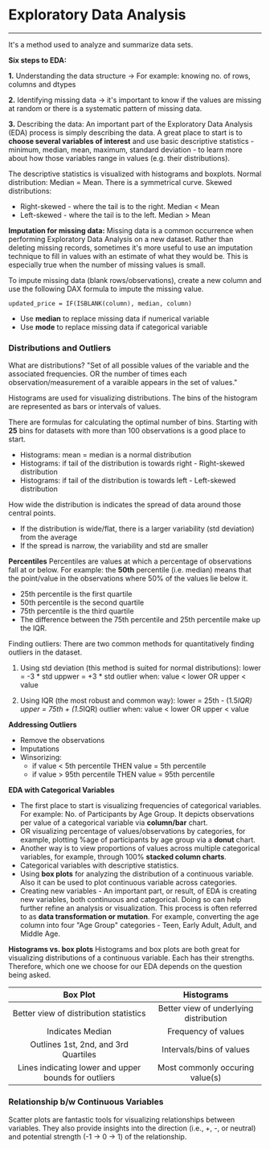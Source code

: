 # Exploratory Data Analysis
---
It's a method used to analyze and summarize data sets.

**Six steps to EDA:**

**1.** Understanding the data structure -> For example: knowing no. of rows, columns and dtypes

**2.** Identifying missing data -> it's important to know if the values are missing at random or there is a systematic pattern of missing data.

**3.** Describing the data: An important part of the Exploratory Data Analysis (EDA) process is simply describing the data. A great place to start is to 
**choose several variables of interest** and use basic descriptive statistics - minimum, median, mean, maximum, standard deviation - to learn more about how those 
variables range in values (e.g. their distributions).

The descriptive statistics is visualized with histograms and boxplots.
Normal distribution: Median = Mean. There is a symmetrical curve.
Skewed distributions:
  - Right-skewed - where the tail is to the right. Median < Mean
  - Left-skewed - where the tail is to the left. Median > Mean

**Imputation for missing data:** Missing data is a common occurrence when performing Exploratory Data Analysis on a new dataset. Rather than deleting missing records,
sometimes it's more useful to use an imputation technique to fill in values with an estimate of what they would be. This is especially true when the number of missing 
values is small.

To impute missing data (blank rows/observations), create a new column and use the following DAX formula to impute the missing value.

```dax
updated_price = IF(ISBLANK(column), median, column) 
```
  - Use **median** to replace missing data if numerical variable
  - Use **mode** to replace missing data if categorical variable

### Distributions and Outliers
What are distributions?
"Set of all possible values of the variable and the associated frequencies. OR the number of times each observation/measurement of a varaible appears in the set of values."

Histograms are used for visualizing distributions. The bins of the histogram are represented as bars or intervals of values.

There are formulas for calculating the optimal number of bins. Starting with **25** bins for datasets with more than 100 observations is a good place to start.

  - Histograms: mean = median is a normal distribution
  - Histograms: if tail of the distribution is towards right - Right-skewed distribution
  - Histograms: if tail of the distribution is towards left - Left-skewed distribution

How wide the distribution is indicates the spread of data around those central points.
  - If the distribution is wide/flat, there is a larger variability (std deviation) from the average
  - If the spread is narrow, the variability and std are smaller

**Percentiles**
Percentiles are values at which a percentage of observations fall at or below. For example: the **50th** percentile (i.e. median) means that the point/value in the observations where 50% of the values lie below it.
- 25th percentile is the first quartile
- 50th percentile is the second quartile
- 75th percentile is the third quartile
- The difference between the 75th percentile and 25th percentile make up the IQR.

Finding outliers: There are two common methods for quantitatively finding outliers in the dataset.
1. Using std deviation (this method is suited for normal distributions):
    lower = -3 * std
    uppwer = +3 * std
    outlier when: value < lower OR upper < value

2. Using IQR (the most robust and common way):
    lower = 25th - (1.5*IQR)
    upper = 75th + (1.5*IQR)
    outlier when: value < lower OR upper < value

**Addressing Outliers**
  - Remove the observations
  - Imputations
  - Winsorizing: 
    - if value < 5th percentile THEN value = 5th percentile 
    - if value > 95th percentile THEN value = 95th percentile
 
**EDA with Categorical Variables**
- The first place to start is visualizing frequencies of categorical variables. For example: No. of Participants by Age Group. It depicts observations per value of a categorical variable via **column/bar** chart.
- OR visualizing percentage of values/observations by categories, for example, plotting %age of participants by age group via a **donut** chart.
- Another way is to view proportions of values across multiple categorical variables, for example, through 100% **stacked column charts**.
- Categorical variables with descriptive statistics.
- Using **box plots** for analyzing the distribution of a continuous variable. Also it can be used to plot continuous variable across categories.
- Creating new variables - An important part, or result, of EDA is creating new variables, both continuous and categorical. Doing so can help further refine an analysis or visualization. This process is often referred to as **data transformation or mutation**. For example, converting the age column into four "Age Group" categories - Teen, Early Adult, Adult, and Middle Age.

**Histograms vs. box plots**
Histograms and box plots are both great for visualizing distributions of a continuous variable. Each has their strengths. Therefore, which one we choose for our EDA depends on the question being asked.

| **Box Plot** | **Histograms** |
| :----: | :----: |
| Better view of distribution statistics | Better view of underlying distribution |
| Indicates Median | Frequency of values |
| Outlines 1st, 2nd, and 3rd Quartiles | Intervals/bins of values |
| Lines indicating lower and upper bounds for outliers | Most commonly occuring value(s) |

### Relationship b/w Continuous Variables
Scatter plots are fantastic tools for visualizing relationships between variables. They also provide insights into the direction (i.e., +, -, or neutral) and potential strength (-1 -> 0 -> 1) of the relationship.

























